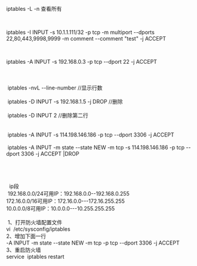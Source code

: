 iptables -L -n 查看所有<br />
<p>
	<br />
</p>
<p>
	iptables -I INPUT -s 10.1.1.111/32 -p tcp -m multiport --dports 22,80,443,9998,9999 -m comment --comment "test" -j ACCEPT
</p>
<p>
	<br />
</p>
iptables -A INPUT -s 192.168.0.3 -p tcp --dport 22 -j ACCEPT<br />
<br />
<br />
<br />
&nbsp;iptables -nvL --line-number //显示行数<br />
<br />
&nbsp;iptables -D INPUT -s 192.168.1.5 -j DROP //删除<br />
&nbsp;<br />
&nbsp;iptables -D INPUT 2 //删除第二行<br />
&nbsp;<br />
&nbsp;<br />
&nbsp;iptables -A INPUT -s 114.198.146.186 -p tcp --dport 3306 -j ACCEPT<br />
&nbsp;<br />
&nbsp;iptables -A INPUT -m state --state NEW -m tcp -s 114.198.146.186 -p tcp --dport 3306 -j ACCEPT |DROP<br />
&nbsp;<br />
&nbsp;<br />
&nbsp;&nbsp;<br />
&nbsp;<br />
&nbsp; ip段<br />
&nbsp;192.168.0.0/24可用IP：192.168.0.0--192.168.0.255<br style="line-height:28px;" />
172.16.0.0/16可用IP：172.16.0.0---172.16.255.255<br style="line-height:28px;" />
10.0.0.0/8可用IP：10.0.0.0---10.255.255.255 &nbsp;<br />
&nbsp;<br />
&nbsp;1、打开防火墙配置文件<br />
vi &nbsp;/etc/sysconfig/iptables<br />
2、增加下面一行<br />
-A INPUT -m state --state NEW -m tcp -p tcp --dport 3306 -j ACCEPT<br />
3、重启防火墙<br />
service &nbsp;iptables restart<br />